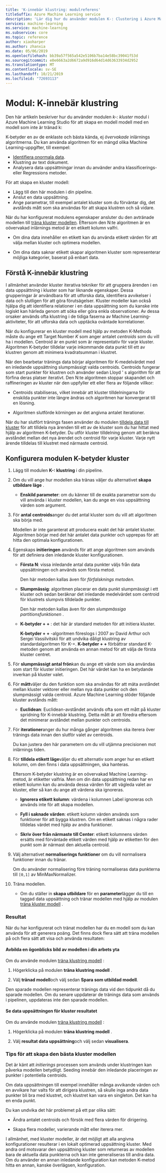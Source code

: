 ```yaml
---
title: 'K-innebär klustring: modulreferens'
titleSuffix: Azure Machine Learning service
description: 'Lär dig hur du använder modulen K-: Clustering i Azure Machine Learning-tjänsten för att träna kluster modeller.'
services: machine-learning
ms.service: machine-learning
ms.subservice: core
ms.topic: reference
author: xiaoharper
ms.author: zhanxia
ms.date: 05/06/2019
ms.openlocfilehash: bb39a57f565a542e5106b7ba14e58bc39041f53d
ms.sourcegitcommit: e0e6663a2d6672a9d916d64d14d63633934d2952
ms.translationtype: MT
ms.contentlocale: sv-SE
ms.lasthandoff: 10/21/2019
ms.locfileid: "72693113"
---
```

# <a name="module-k-means-clustering"></a>Modul: K-innebär klustring

Den här artikeln beskriver hur du använder modulen *k-: kluster* modul i Azure Machine Learning Studio för att skapa en modell modell med en modell som inte är tränad k: 
 
K-betyder en av de enklaste och bästa kända, ej *övervakade* inlärnings algoritmerna. Du kan använda algoritmen för en mängd olika Machine Learning-uppgifter, till exempel: 

* [Identifiera onormala data](https://msdn.microsoft.com/magazine/jj891054.aspx).
* Klustring av text dokument.
* Analysera data uppsättningar innan du använder andra klassificerings-eller Regressions metoder. 

För att skapa en kluster modell:

* Lägg till den här modulen i din pipeline.
* Anslut en data uppsättning.
* Ange parametrar, till exempel antalet kluster som du förväntar dig, det avstånds mått som ska användas för att skapa klustren och så vidare. 
  
När du har konfigurerat modulens egenskaper ansluter du den avtränade modellen till [träna kluster modellen](train-clustering-model.md). Eftersom den N:te algoritmen är en oövervakad inlärnings metod är en etikett kolumn valfri. 

+ Om dina data innehåller en etikett kan du använda etikett värden för att välja mellan kluster och optimera modellen. 

+ Om dina data saknar etikett skapar algoritmen kluster som representerar möjliga kategorier, baserat på enbart data.  

##  <a name="understand-k-means-clustering"></a>Förstå K-innebär klustring
 
I allmänhet använder kluster iterativa tekniker för att gruppera ärenden i en data uppsättning i kluster som har liknande egenskaper. Dessa grupperingar är användbara för att utforska data, identifiera avvikelser i data och slutligen för att göra förutsägelser. Kluster modeller kan också hjälpa dig att identifiera relationer i en data uppsättning som du kanske inte logiskt kan härleda genom att söka eller göra enkla observationer. Av dessa orsaker används ofta klustring i de tidiga faserna av Machine Learning-aktiviteter, för att utforska data och upptäcka oväntade korrelationer.  
  
 När du konfigurerar en kluster modell med hjälp av metoden K-Methods måste du ange ett Target Number *K* som anger antalet *centroids* som du vill ha i modellen. Centroid är en punkt som är representativ för varje kluster. Algoritmen K-betyder tilldelar varje inkommande data punkt till ett av klustren genom att minimera kvadratsumman i klustret. 
 
När den bearbetar tränings data börjar algoritmen för K-medelvärdet med en inledande uppsättning slumpmässigt valda centroids. Centroids fungerar som start punkter för klustren och använder sedan Lloyd ' s algorithm för att förfina deras platser iterativt. Den N:te algoritmen stoppar skapandet och raffineringen av kluster när den uppfyller ett eller flera av följande villkor:  
  
-   Centroids stabiliseras, vilket innebär att kluster tilldelningarna för enskilda punkter inte längre ändras och algoritmen har konvergerat till en lösning.  
  
-   Algoritmen slutförde körningen av det angivna antalet iterationer.  
  
 När du har slutfört tränings fasen använder du modulen [tilldela data till kluster](assign-data-to-clusters.md) för att tilldela nya ärenden till ett av de kluster som du har hittat med hjälp av algoritmen K-betyder. Du utför kluster tilldelning genom att beräkna avståndet mellan det nya ärendet och centroid för varje kluster. Varje nytt ärende tilldelas till klustret med närmaste centroid.  

## <a name="configure-the-k-means-clustering-module"></a>Konfigurera modulen K-betyder kluster
  
1.  Lägg till modulen **K-: klustring** i din pipeline.  
  
2.  Om du vill ange hur modellen ska tränas väljer du alternativet **skapa utbildare läge** .  
  
    -   **Enskild parameter**: om du känner till de exakta parametrar som du vill använda i kluster modellen, kan du ange en viss uppsättning värden som argument.  
  
3.  För **antal centroids**anger du det antal kluster som du vill att algoritmen ska börja med.  
  
     Modellen är inte garanterat att producera exakt det här antalet kluster. Algoritmen börjar med det här antalet data punkter och upprepas för att hitta den optimala konfigurationen.  
  
4.  Egenskaps **initieringen** används för att ange algoritmen som används för att definiera den inledande kluster konfigurationen.  
  
    -   **Första N**: vissa inledande antal data punkter väljs från data uppsättningen och används som första metod. 
    
         Den här metoden kallas även för *förfalsknings metoden*.  
  
    -   **Slumpmässig**: algoritmen placerar en data punkt slumpmässigt i ett kluster och sedan beräknar det inledande medelvärdet som centroid för klustrets slumpvis tilldelade punkter. 

         Den här metoden kallas även för den *slumpmässiga partitionsfunktionen* .  
  
    -   **K-betyder + +** : det här är standard metoden för att initiera kluster.  
  
         **K-betyder + +** -algoritmen föreslogs i 2007 av David Arthur och Sergei Vassilvitskii för att undvika dåligt klustring av standardalgoritmen för K-=. **K-betyder + +** förbättrar standard K-metoden genom att använda en annan metod för att välja de första kluster centret.  
  
    
5.  För **slumpmässigt antal frön**kan du ange ett värde som ska användas som start för kluster initieringen. Det här värdet kan ha en betydande inverkan på kluster valet.  
  
6.  För **mått**väljer du den funktion som ska användas för att mäta avståndet mellan kluster vektorer eller mellan nya data punkter och den slumpmässigt valda centroid. Azure Machine Learning stöder följande kluster avstånds mått:  
  
    -   **Euclidean**: Euclidean-avståndet används ofta som ett mått på kluster spridning för K-innebär klustring. Detta mått är att föredra eftersom det minimerar avståndet mellan punkter och centroids.
  
7.  För **iterationer**anger du hur många gånger algoritmen ska iterera över tränings data innan den slutför valet av centroids.  
  
     Du kan justera den här parametern om du vill utjämna precisionen mot inlärnings tiden.  
  
8.  För **tilldela etikett läge**väljer du ett alternativ som anger hur en etikett kolumn, om den finns i data uppsättningen, ska hanteras.  
  
     Eftersom K-betyder klustring är en oövervakad Machine Learning-metod, är etiketter valfria. Men om din data uppsättning redan har en etikett kolumn kan du använda dessa värden för att vägleda valet av kluster, eller så kan du ange att värdena ska ignoreras.  
  
    -   **Ignorera etikett kolumn**: värdena i kolumnen Label ignoreras och används inte för att skapa modellen.
  
    -   **Fyll i saknade värden**: etikett kolumn värden används som funktioner för att bygga klustren. Om en etikett saknas i några rader tilldelas värdet med hjälp av andra funktioner.  
  
    -   **Skriv över från närmaste till Center**: etikett kolumnens värden ersätts med förväntade etikett värden med hjälp av etiketten för den punkt som är närmast den aktuella centroid.  

8.  Välj alternativet **normaliserings funktioner** om du vill normalisera funktioner innan du tränar.
  
     Om du använder normalisering före träning normaliseras data punkterna till `[0,1]` av MinMaxNormalizer.

10. Träna modellen.  
  
    -   Om du ställer in **skapa utbildare** för en **parameter**lägger du till en taggad data uppsättning och tränar modellen med hjälp av modulen [träna kluster modell](train-clustering-model.md) .  
  
### <a name="results"></a>Resultat

När du har konfigurerat och tränat modellen har du en modell som du kan använda för att generera poäng. Det finns dock flera sätt att träna modellen på och flera sätt att visa och använda resultaten: 

#### <a name="capture-a-snapshot-of-the-model-in-your-workspace"></a>Avbilda en ögonblicks bild av modellen i din arbets yta

Om du använde modulen [träna klustring modell](train-clustering-model.md) :

1. Högerklicka på modulen **träna klustring modell** .

2. Välj **tränad modell**och välj sedan **Spara som utbildad modell**.

Den sparade modellen representerar tränings data vid den tidpunkt då du sparade modellen. Om du senare uppdaterar de tränings data som används i pipelinen, uppdateras inte den sparade modellen. 

#### <a name="see-the-clustering-result-dataset"></a>Se data uppsättningen för kluster resultatet 

Om du använde modulen [träna klustring modell](train-clustering-model.md) :

1. Högerklicka på modulen **träna klustring modell** .

2. Välj **resultat data uppsättning**och välj sedan **visualisera**.

### <a name="tips-for-generating-the-best-clustering-model"></a>Tips för att skapa den bästa kluster modellen  

Det är känt att *initierings* processen som används under klustringen kan påverka modellen betydligt. Seeding innebär den inledande placeringen av punkter i potentiella centroids.
 
Om data uppsättningen till exempel innehåller många avvikande värden och en avvikare har valts för att dirigera klustren, så skulle inga andra data punkter bli bra med klustret, och klustret kan vara en singleton. Det kan ha en enda punkt.  
  
Du kan undvika det här problemet på ett par olika sätt:  
  
-   Ändra antalet centroids och försök med flera värden för dirigering.  
  
-   Skapa flera modeller, varierande mått eller iterera mer.  
  
I allmänhet, med kluster modeller, är det möjligt att alla angivna konfigurationer resulterar i en lokalt optimerad uppsättning kluster. Med andra ord motsvarar den uppsättning kluster som returneras av modellen bara de aktuella data punkterna och kan inte generaliseras till andra data. Om du använder en annan inledande konfiguration kan metoden K-metod hitta en annan, kanske överlägsen, konfiguration. 
